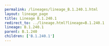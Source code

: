 ```yaml
---
permalink: /lineages/lineage_B.1.240.1.html
layout: lineage_page
title: Lineage B.1.240.1
redirect_to: ../lineage.html?lineage=B.1.240.1
lineage: B.1.240.1
parent: B.1.240
children: ['B.1.240.1']
---
```

